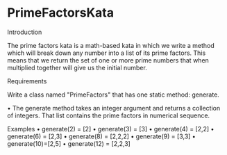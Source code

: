 # PrimeFactorsKata

Introduction
 
The prime factors kata is a math-based kata in which we write a method which will break down any number into a list of its prime factors. This means that we return the set of one or more prime numbers that when multiplied together will give us the initial number.
 
Requirements
 
Write a class named "PrimeFactors" that has one static method: generate.
 
• The generate method takes an integer argument and returns a collection of integers. That list contains the prime factors in numerical sequence.
 
Examples
   • generate(2) = [2]
   • generate(3) = [3]
   • generate(4) = [2,2]
   • generate(6) = [2,3]
   • generate(8) = [2,2,2]
   • generate(9) = [3,3]
   • generate(10)=[2,5]
   • generate(12) = [2,2,3]
